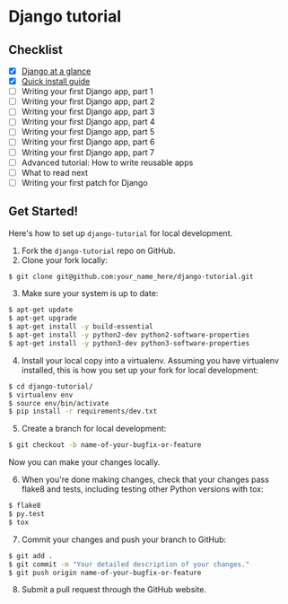# Django tutorial

## Checklist

* [x] [Django at a glance](https://docs.djangoproject.com/en/1.9/intro/overview/)
* [x] [Quick install guide](https://docs.djangoproject.com/en/1.9/intro/install/)
* [ ] Writing your first Django app, part 1
* [ ] Writing your first Django app, part 2
* [ ] Writing your first Django app, part 3
* [ ] Writing your first Django app, part 4
* [ ] Writing your first Django app, part 5
* [ ] Writing your first Django app, part 6
* [ ] Writing your first Django app, part 7
* [ ] Advanced tutorial: How to write reusable apps
* [ ] What to read next
* [ ] Writing your first patch for Django

## Get Started!

Here's how to set up `django-tutorial` for local development.

1. Fork the `django-tutorial` repo on GitHub.
2. Clone your fork locally:

  ```sh
  $ git clone git@github.com:your_name_here/django-tutorial.git
  ```

3. Make sure your system is up to date:

  ```sh
  $ apt-get update
  $ apt-get upgrade
  $ apt-get install -y build-essential
  $ apt-get install -y python2-dev python2-software-properties
  $ apt-get install -y python3-dev python3-software-properties
  ```

4. Install your local copy into a virtualenv. Assuming you have virtualenv installed, this is how you set up your fork for local development:

  ```sh
  $ cd django-tutorial/
  $ virtualenv env
  $ source env/bin/activate
  $ pip install -r requirements/dev.txt
  ```

5. Create a branch for local development:

  ```sh
  $ git checkout -b name-of-your-bugfix-or-feature
  ```

   Now you can make your changes locally.

6. When you're done making changes, check that your changes pass flake8 and tests, including testing other Python versions with tox:

  ```sh
  $ flake8
  $ py.test
  $ tox
  ```

7. Commit your changes and push your branch to GitHub:

  ```sh
  $ git add .
  $ git commit -m "Your detailed description of your changes."
  $ git push origin name-of-your-bugfix-or-feature
  ```

8. Submit a pull request through the GitHub website.
